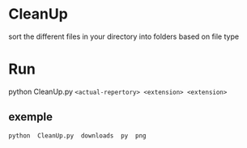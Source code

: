# CleanUp
sort the different files in your directory into folders based on file type

# Run 
python CleanUp.py `<actual-repertory> <extension> <extension>`

## exemple 
`python  CleanUp.py  downloads  py  png `
